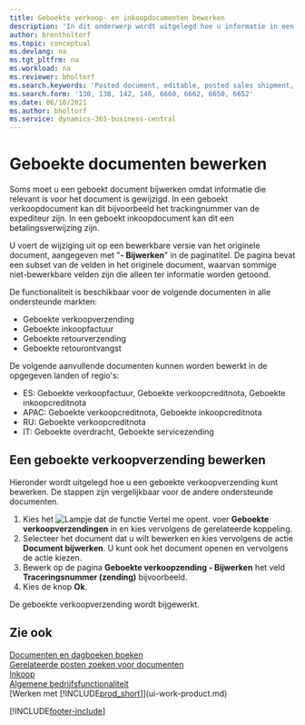 ```yaml
---
title: Geboekte verkoop- en inkoopdocumenten bewerken
description: 'In dit onderwerp wordt uitgelegd hoe u informatie in een geboekt document, zoals een verkoopverzending of inkoopfactuur, kunt bijwerken wanneer relevante informatie is gewijzigd.'
author: brentholtorf
ms.topic: conceptual
ms.devlang: na
ms.tgt_pltfrm: na
ms.workload: na
ms.reviewer: bholtorf
ms.search.keywords: 'Posted document, editable, posted sales shipment, posted purchase invoice, posted return shipment, posted return receipt, Business Central, business document'
ms.search.form: '130, 138, 142, 146, 6660, 6662, 6650, 6652'
ms.date: 06/10/2021
ms.author: bholtorf
ms.service: dynamics-365-business-central
---
```

# Geboekte documenten bewerken

Soms moet u een geboekt document bijwerken omdat informatie die relevant is voor het document is gewijzigd. In een geboekt verkoopdocument kan dit bijvoorbeeld het trackingnummer van de expediteur zijn. In een geboekt inkoopdocument kan dit een betalingsverwijzing zijn.

U voert de wijziging uit op een bewerkbare versie van het originele document, aangegeven met "**- Bijwerken**" in de paginatitel. De pagina bevat een subset van de velden in het originele document, waarvan sommige niet-bewerkbare velden zijn die alleen ter informatie worden getoond.

De functionaliteit is beschikbaar voor de volgende documenten in alle ondersteunde markten:

- Geboekte verkoopverzending
- Geboekte inkoopfactuur
- Geboekte retourverzending
- Geboekte retourontvangst

De volgende aanvullende documenten kunnen worden bewerkt in de opgegeven landen of regio's:

- ES: Geboekte verkoopfactuur, Geboekte verkoopcreditnota, Geboekte inkoopcreditnota
- APAC: Geboekte verkoopcreditnota, Geboekte inkoopcreditnota
- RU: Geboekte verkoopcreditnota
- IT: Geboekte overdracht, Geboekte servicezending

## Een geboekte verkoopverzending bewerken

Hieronder wordt uitgelegd hoe u een geboekte verkoopverzending kunt bewerken. De stappen zijn vergelijkbaar voor de andere ondersteunde documenten.

1. Kies het ![Lampje dat de functie Vertel me opent.](media/ui-search/search_small.png "Vertel me wat u wilt doen") voer **Geboekte verkoopverzendingen** in en kies vervolgens de gerelateerde koppeling.
2. Selecteer het document dat u wilt bewerken en kies vervolgens de actie **Document bijwerken**. U kunt ook het document openen en vervolgens de actie kiezen.
3. Bewerk op de pagina **Geboekte verkoopzending - Bijwerken** het veld **Traceringsnummer (zending)** bijvoorbeeld.
4. Kies de knop **Ok**.

De geboekte verkoopverzending wordt bijgewerkt.

## Zie ook

[Documenten en dagboeken boeken](ui-post-documents-journals.md)  
[Gerelateerde posten zoeken voor documenten](ui-find-entries.md)  
[Inkoop](purchasing-manage-purchasing.md)  
[Algemene bedrijfsfunctionaliteit](ui-across-business-areas.md)  
[Werken met [!INCLUDE[prod_short](includes/prod_short.md)]](ui-work-product.md)  

[!INCLUDE[footer-include](includes/footer-banner.md)]
